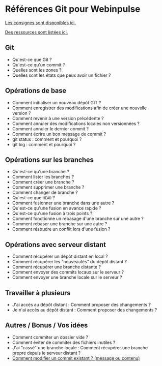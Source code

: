 # Références Git pour Webinpulse

[Les consignes sont disponibles ici.](consignes.md)

[Des ressources sont listées ici.](ressources.md)

## Git

- Qu'est-ce que Git ?
- Qu'est-ce qu'un commit ?
- Quelles sont les zones ?
- Quelles sont les états que peux avoir un fichier ?

## Opérations de base

- Comment initialiser un nouveau dépôt GIT ?
- Comment enregistrer des modifications afin de créer une nouvelle version ?
- Comment revenir à une version précédente ?
- Comment annuler des modifications locales non versionnées ?
- Comment annuler le dernier commit ?
- Comment écrire un bon message de commit ?
- git status : comment et pourquoi ?
- git log : comment et pourquoi ?

## Opérations sur les branches

- Qu'est-ce qu'une branche ?
- Comment lister les branches ?
- Comment créer une branche ?
- Comment supprimer une branche ?
- Comment changer de branche ?
- Qu'est-ce que `HEAD` ?
- Comment fusionner une branche dans une autre ?
- Qu'est-ce qu'une fusion en avance rapide ?
- Qu'est-ce qu'une fusion à trois points ?
- Comment fonctionne un rebasage d'une branche sur une autre ?
- Comment rebaser une branche sur une autre ?
- Comment résoudre un conflit lors d'une fusion ?

## Opérations avec serveur distant

- Comment récupérer un dépôt distant en local ?
- Comment récupérer les "nouveautés" du dépôt distant ?
- Comment récupérer une branche distante ?
- Comment envoyer des commits locaux sur le serveur ?
- Comment envoyer une branche locale sur le serveur ?

## Travailler à plusieurs

- J'ai accès au dépôt distant : Comment proposer des changements ?
- Je n'ai accès au dépôt distant : Comment proposer des changements ?

## Autres / Bonus / Vos idées

- Comment commiter un dossier vide ?
- Comment éviter de commiter des fichiers inutiles ?
- J'ai "cassé" une branche locale : Comment récupérer une branche propre depuis le serveur distant ?
- [Comment modifier un commit existant ? (message ou contenu)](modifcommit.md)
